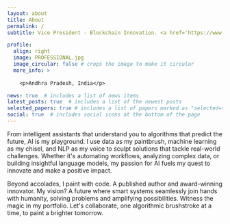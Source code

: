 ```yaml
---
layout: about
title: About
permalink: /
subtitle: Vice President - Blockchain Innovation. <a href='https://www.aiw.works/'>AIW Works Pvt. Ltd.</a>.

profile:
  align: right
  image: PROFESSIONAL.jpg
  image_circular: false # crops the image to make it circular
  more_info: >
    
    <p>Andhra Pradesh, India</p>

news: true  # includes a list of news items
latest_posts: true  # includes a list of the newest posts
selected_papers: true # includes a list of papers marked as "selected={true}"
social: true  # includes social icons at the bottom of the page
---
```


From intelligent assistants that understand you to algorithms that predict the future, AI is my playground. I use data as my paintbrush, machine learning as my chisel, and NLP as my voice to sculpt solutions that tackle real-world challenges. Whether it's automating workflows, analyzing complex data, or building insightful language models, my passion for AI fuels my quest to innovate and make a positive impact.

<!-- My expertise transcends mere AI know-how. As Vice President of Blockchain Innovation at AIW Works, I played a pivotal role in weaving AI and blockchain into a tapestry of hyper-automation. Witnessing their synergistic dance, I became a fervent believer in their combined potential. Imagine workflows gliding on intelligent tracks, fueled by transparent data streams, revealing insights like hidden treasures. This unique blend of technical prowess and leadership fuels my passion for architecting groundbreaking solutions that revolutionize industries and unleash the hidden potential of businesses. -->

Beyond accolades, I paint with code. A published author and award-winning innovator. My vision? A future where smart systems seamlessly join hands with humanity, solving problems and amplifying possibilities. Witness the magic in my portfolio. Let's collaborate, one algorithmic brushstroke at a time, to paint a brighter tomorrow.